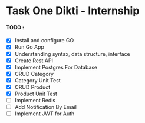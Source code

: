 # Task One Dikti - Internship

#### TODO :

- [x] Install and configure GO
- [x] Run Go App
- [x] Understanding syntax, data structure, interface
- [x] Create Rest API
- [x] Implement Postgres For Database
- [x] CRUD Category
- [x] Category Unit Test
- [x] CRUD Product
- [x] Product Unit Test
- [ ] Implement Redis
- [ ] Add Notification By Email
- [ ] Implement JWT for Auth